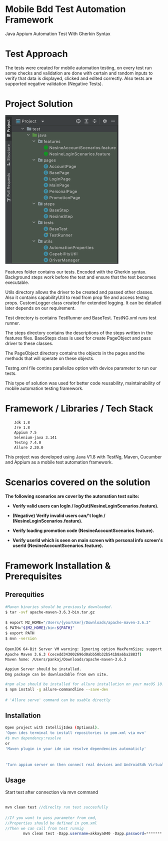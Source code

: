 # Mobile Bdd Test Automation Framework
Java Appium Automation Test With Gherkin Syntax

# Test Approach
The tests were created for mobile automation testing, on every test run some checks and validation are done with certain and random inputs to verify that data is displayed, clicked and edited correctly. Also tests are supported negative validation (Negative Tests).


# Project Solution

![img.png](img.png)

Features folder contains our tests. Encoded with the Gherkin syntax. Background steps work before the test and ensure that the test becomes executable.

Utils directory allows the driver to be created and passed other classes.
Also it contains capabilityUtil to read from prop file and access testng props.
CustomLogger class created for extended logging. It can be detailed later depends on our requirement.

Test directory is contains TestRunner and BaseTest. TestNG.xml runs test runner.

The steps directory contains the descriptions of the steps written in the features files.
BaseSteps class is used for create PageObject and pass driver to these classes.

The PageObject directory contains the objects in the pages and the methods that will operate on these objects.

Testng.xml file contins parallelize option with device parameter to run our tests.


This type of solution was used for better code reusability, maintainability of mobile automation testing framework.


# Framework / Libraries / Tech Stack

        Jdk 1.8
        Jre 1.8
        Appium 7.5
        Selenium-java 3.141
        Testng 7.4.0
        Allure 2.20.0


This project was developed using Java V1.8 with TestNg, Maven, Cucumber and Appium as a mobile test automation framework.



# Scenarios covered on the solution

**The following scenarios are cover by the automation test suite:**

* **Verify valid users can logIn / logOut(NesineLoginScenarios.feature).**

* **(Negative) Verify invalid users can/'t logIn / (NesineLoginScenarios.feature).**

* **Verify loading promotion code (NesineAccountScenarios.feature).**

* **Verify userId which is seen on main screen with personal info screen's userId (NesineAccountScenarios.feature).**








# Framework Installation & Prerequisites


## Prerequities
```bash
#Maven binaries should be previously downloaded.
$ tar -xvf apache-maven-3.6.3-bin.tar.gz

$ export M2_HOME="/Users/{yourUser}/Downloads/apache-maven-3.6.3"
$ PATH="${M2_HOME}/bin:${PATH}"
$ export PATH
$ mvn -version     

OpenJDK 64-Bit Server VM warning: Ignoring option MaxPermSize; support was removed in 8.0
Apache Maven 3.6.3 (cecedd343002696d0abb50b32b541b8a6ba2883f)
Maven home: /Users/pankaj/Downloads/apache-maven-3.6.3
```

```bash
Appium Server should be installed.
Dmg package can be downloadable from own site.

```

```bash
#npm also should be installed for allure installation on your macOS 10.14 Majove
$ npm install -g allure-commandline --save-dev

# 'Allure serve' command can be usable directly

```

## Installation

```bash
Open project with IntellijIdea (Optional).
'Open ides terminal to install repositories in pom.xml via mvn'
#$ mvn dependency:resolve
or
'Maven plugin in your ide can resolve dependencies automaticly'


'Turn appium server on then connect real devices and AndroidSdk Virtual Devices'
```

## Usage

Start test after connection via mvn command
```java

mvn clean test //direclty run test succesfully

//If you want to pass parameter from cmd,
//Properties should be defined in pom.xml
//Then we can call from test runnig
        mvn clean test -Dapp.username=akkaya040 -Dapp.password=*******



```
